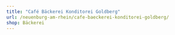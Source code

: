```yaml
---
title: "Café Bäckerei Konditorei Goldberg"
url: /neuenburg-am-rhein/cafe-baeckerei-konditorei-goldberg/
shop: Bäckerei
---
```

